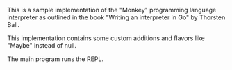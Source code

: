This is a sample implementation of the "Monkey" programming language
interpreter as outlined in the book "Writing an interpreter in Go" by Thorsten
Ball.

This implementation contains some custom additions and flavors like "Maybe" instead of null.

The main program runs the REPL.
